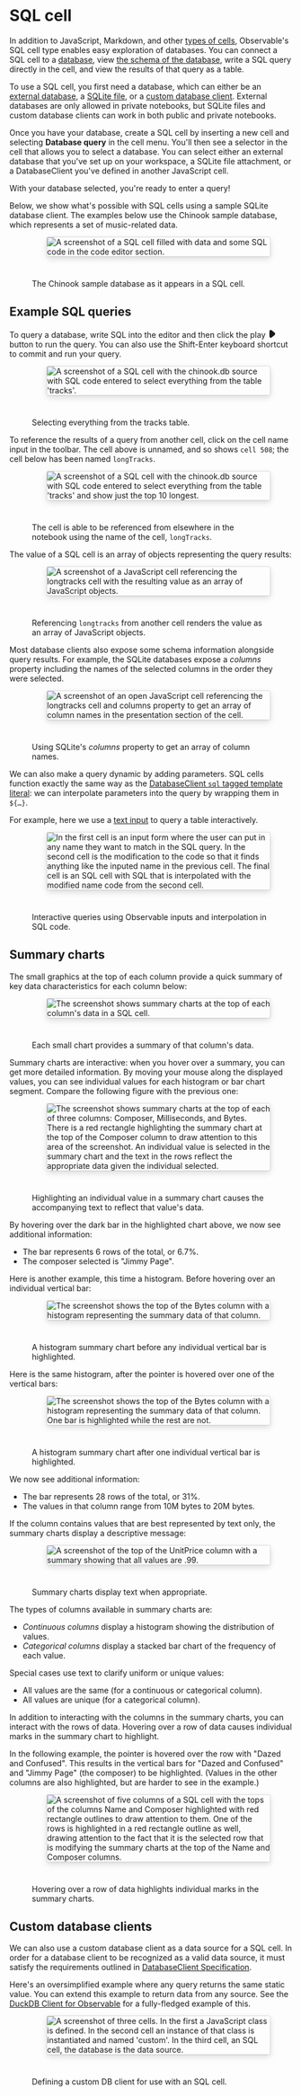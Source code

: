 # SQL cell

In addition to JavaScript, Markdown, and other [types of cells](https://observablehq.com/@observablehq/cell-modes), Observable's SQL cell type enables easy exploration of databases. You can connect a SQL cell to a [database](/data/databases/overview/overview), view [the schema of the database](/data/databases/databases-pane/databases-pane-schema-viewer#schema-viewer), write a SQL query directly in the cell, and view the results of that query as a table.

To use a SQL cell, you first need a database, which can either be an [external database](https://observablehq.com/@observablehq/databases), a [SQLite file](https://observablehq.com/@observablehq/sqlite), or a [custom database client](https://observablehq.com/@observablehq/database-client-specification). External databases are only allowed in private notebooks, but SQLite files and custom database clients can work in both public and private notebooks.

Once you have your database, create a SQL cell by inserting a new cell and selecting **Database query** in the cell menu. You'll then see a selector in the cell that allows you to select a database. You can select either an external database that you've set up on your workspace, a SQLite file attachment, or a DatabaseClient you've defined in another JavaScript cell.

With your database selected, you're ready to enter a query!

Below, we show what's possible with SQL cells using a sample SQLite database client. The examples below use the Chinook sample database, which represents a set of music-related data.

<figure>
  <img
    style="border-radius:2px;box-shadow:0 4px 12px rgba(0,0,0,0.15), 0 0 0 1px rgba(0, 0, 0, 0.1);margin-left:27px;margin-bottom:40px;max-width: ${width}"
    src="/cells/cell-modes/sql/chinookDbSqlCell.png" alt="A screenshot of a SQL cell filled with data and some SQL code in the code editor section."
  />
  <figcaption>The Chinook sample database as it appears in a SQL cell.</figcaption>
</figure>

## Example SQL queries

To query a database, write SQL into the editor and then click the play <svg style="position: relative; top: 0.1em; display: inline !important;" width="16" height="16" fill="currentColor" stroke="currentColor" stroke-linejoin="round" stroke-width="2" viewBox="0 0 16 16"><path d="M4 12.4788V3.52116C4 2.23802 5.50646 1.54723 6.47878 2.38451L11.68 6.86335C12.375 7.46178 12.375 8.53822 11.68 9.13665L6.47878 13.6155C5.50646 14.4528 4 13.762 4 12.4788Z"></path></svg> button to run the query. You can also use the Shift-Enter keyboard shortcut to commit and run your query.

<figure>
  <img
    style="border-radius:2px;box-shadow:0 4px 12px rgba(0,0,0,0.15), 0 0 0 1px rgba(0, 0, 0, 0.1);margin-left:27px;margin-bottom:40px;max-width: ${width}"
    src="/cells/cell-modes/sql/trackQuery.png" alt="A screenshot of a SQL cell with the chinook.db source with SQL code entered to select everything from the table 'tracks'."
  />
  <figcaption>Selecting everything from the tracks table.</figcaption>
</figure>

To reference the results of a query from another cell, click on the cell name input in the toolbar. The cell above is unnamed, and so shows `cell 508`; the cell below has been named `longTracks`.

<figure>
  <img
    style="border-radius:2px;box-shadow:0 4px 12px rgba(0,0,0,0.15), 0 0 0 1px rgba(0, 0, 0, 0.1);margin-left:27px;margin-bottom:40px;max-width: ${width}"
    src="/cells/cell-modes/sql/orderByQuery.png" alt="A screenshot of a SQL cell with the chinook.db source with SQL code entered to select everything from the table 'tracks' and show just the top 10 longest."
  />
  <figcaption>The cell is able to be referenced from elsewhere in the notebook using the name of the cell, <code>longTracks</code>.</figcaption>
</figure>

The value of a SQL cell is an array of objects representing the query results:

<figure>
  <img
    style="border-radius:2px;box-shadow:0 4px 12px rgba(0,0,0,0.15), 0 0 0 1px rgba(0, 0, 0, 0.1);margin-left:27px;margin-bottom:40px;max-width: ${width}"
    src="/cells/cell-modes/sql/sqlAsArray.png" alt="A screenshot of a JavaScript cell referencing the longtracks cell with the resulting value as an array of JavaScript objects."
  />
  <figcaption>Referencing <code>longtracks</code> from another cell renders the value as an array of JavaScript objects.</figcaption>
</figure>

Most database clients also expose some schema information alongside query results. For example, the SQLite databases expose a _columns_ property including the names of the selected columns in the order they were selected.

<figure>
  <img
    style="border-radius:2px;box-shadow:0 4px 12px rgba(0,0,0,0.15), 0 0 0 1px rgba(0, 0, 0, 0.1);margin-left:27px;margin-bottom:40px;max-width: ${width}"
    src="/cells/cell-modes/sql/longtracksColumns.png" alt="A screenshot of an open JavaScript cell referencing the longtracks cell and columns property to get an array of column names in the presentation section of the cell."
  />
  <figcaption>Using SQLite's <i>columns</i> property to get an array of column names.</figcaption>
</figure>

We can also make a query dynamic by adding parameters. SQL cells function exactly the same way as the [DatabaseClient `sql` tagged template literal](https://observablehq.com/@observablehq/databases#sql): we can interpolate parameters into the query by wrapping them in `${…}`.

For example, here we use a [text input](https://observablehq.com/@observablehq/input-text) to query a table interactively.

<figure>
  <img
    style="border-radius:2px;box-shadow:0 4px 12px rgba(0,0,0,0.15), 0 0 0 1px rgba(0, 0, 0, 0.1);margin-left:27px;margin-bottom:40px;max-width: ${width}"
    src="/cells/cell-modes/sql/interactiveSQL.png" alt="In the first cell is an input form where the user can put in any name they want to match in the SQL query. In the second cell is the modification to the code so that it finds anything like the inputed name in the previous cell. The final cell is an SQL cell with SQL that is interpolated with the modified name code from the second cell."
  />
  <figcaption>Interactive queries using Observable inputs and interpolation in SQL code.</figcaption>
</figure>

## Summary charts

The small graphics at the top of each column provide a quick summary of key data characteristics for each column below:

<figure>
  <img
    style="border-radius:2px;box-shadow:0 4px 12px rgba(0,0,0,0.15), 0 0 0 1px rgba(0, 0, 0, 0.1);margin-left:27px;margin-bottom:40px;max-width: ${width}"
    src="/cells/cell-modes/sql/SQLCell_SummaryChartHeaders_v2.png" alt="The screenshot shows summary charts at the top of each column's data in a SQL cell."
  />
  <figcaption>Each small chart provides a summary of that column's data.</figcaption>
</figure>

Summary charts are interactive: when you hover over a summary, you can get more detailed information. By moving your mouse along the displayed values, you can see individual values for each histogram or bar chart segment. Compare the following figure with the previous one:

<figure>
  <img
    style="border-radius:2px;box-shadow:0 4px 12px rgba(0,0,0,0.15), 0 0 0 1px rgba(0, 0, 0, 0.1);margin-left:27px;margin-bottom:40px;max-width: ${width}"
    src="/cells/cell-modes/sql/SQLCell_SummaryTableInteractive_v2.png" alt="The screenshot shows summary charts at the top of each of three columns: Composer, Milliseconds, and Bytes. There is a red rectangle highlighting the summary chart at the top of the Composer column to draw attention to this area of the screenshot. An individual value is selected in the summary chart and the text in the rows reflect the appropriate data given the individual selected."
  />
  <figcaption>Highlighting an individual value in a summary chart causes the accompanying text to reflect that value's data.</figcaption>
</figure>

By hovering over the dark bar in the highlighted chart above, we now see additional information:
- The bar represents 6 rows of the total, or 6.7%.
- The composer selected is "Jimmy Page".

Here is another example, this time a histogram. Before hovering over an individual vertical bar:

<figure>
  <img
    style="border-radius:2px;box-shadow:0 4px 12px rgba(0,0,0,0.15), 0 0 0 1px rgba(0, 0, 0, 0.1);margin-left:27px;margin-bottom:40px;max-width: ${width}"
    src="/cells/cell-modes/sql/SQLCell_Hist_Before.png" alt="The screenshot shows the top of the Bytes column with a histogram representing the summary data of that column."
  />
  <figcaption>A histogram summary chart before any individual vertical bar is highlighted.</figcaption>
</figure>

Here is the same histogram, after the pointer is hovered over one of the vertical bars:

<figure>
  <img
    style="border-radius:2px;box-shadow:0 4px 12px rgba(0,0,0,0.15), 0 0 0 1px rgba(0, 0, 0, 0.1);margin-left:27px;margin-bottom:40px;max-width: ${width}"
    src="/cells/cell-modes/sql/SQLCell_Hist_After.png" alt="The screenshot shows the top of the Bytes column with a histogram representing the summary data of that column. One bar is highlighted while the rest are not."
  />
  <figcaption>A histogram summary chart after one individual vertical bar is highlighted.</figcaption>
</figure>

We now see additional information:
- The bar represents 28 rows of the total, or 31%.
- The values in that column range from 10M bytes to 20M bytes.

If the column contains values that are best represented by text only, the summary charts display a descriptive message:

<figure>
  <img
    style="border-radius:2px;box-shadow:0 4px 12px rgba(0,0,0,0.15), 0 0 0 1px rgba(0, 0, 0, 0.1);margin-left:27px;margin-bottom:40px;max-width: ${width}"
    src="/cells/cell-modes/sql/SQLCell_Message.png" alt="A screenshot of the top of the UnitPrice column with a summary showing that all values are .99."
  />
  <figcaption>Summary charts display text when appropriate.</figcaption>
</figure>

The types of columns available in summary charts are:
- *Continuous columns* display a histogram showing the distribution of values.
- *Categorical columns* display a stacked bar chart of the frequency of each value.

Special cases use text to clarify uniform or unique values:
- All values are the same (for a continuous or categorical column).
- All values are unique (for a categorical column).

In addition to interacting with the columns in the summary charts, you can interact with  the rows of data. Hovering over a row of data causes individual marks in the summary chart to highlight. 

In the following example, the pointer is hovered over the row with "Dazed and Confused". This results in the vertical bars for "Dazed and Confused" and "Jimmy Page" (the composer) to be highlighted. (Values in the other columns are also highlighted, but are harder to see in the example.)

<figure>
  <img
    style="border-radius:2px;box-shadow:0 4px 12px rgba(0,0,0,0.15), 0 0 0 1px rgba(0, 0, 0, 0.1);margin-left:27px;margin-bottom:40px;max-width: ${width}"
    src="/cells/cell-modes/sql/rowHoverSummaryCharts.png" alt="A screenshot of five columns of a SQL cell with the tops of the columns Name and Composer highlighted with red rectangle outlines to draw attention to them. One of the rows is highlighted in a red rectangle outline as well, drawing attention to the fact that it is the selected row that is modifying the summary charts at the top of the Name and Composer columns."
  />
  <figcaption>Hovering over a row of data highlights individual marks in the summary charts.</figcaption>
</figure>

## Custom database clients

We can also use a custom database client as a data source for a SQL cell. In order for a database client to be recognized as a valid data source, it must satisfy the requirements outlined in [DatabaseClient Specification](https://observablehq.com/@observablehq/database-client-specification).

Here's an oversimplified example where any query returns the same static value. You can extend this example to return data from any source. See the [DuckDB Client for Observable](https://observablehq.com/@cmudig/duckdb-client) for a fully-fledged example of this.

<figure>
  <img
    style="border-radius:2px;box-shadow:0 4px 12px rgba(0,0,0,0.15), 0 0 0 1px rgba(0, 0, 0, 0.1);margin-left:27px;margin-bottom:40px;max-width: ${width}"
    src="/cells/cell-modes/sql/customDbClient.png" alt="A screenshot of three cells. In the first a JavaScript class is defined. In the second cell an instance of that class is instantiated and named 'custom'. In the third cell, an SQL cell, the database is the data source."
  />
  <figcaption>Defining a custom DB client for use with an SQL cell.</figcaption>
</figure>

